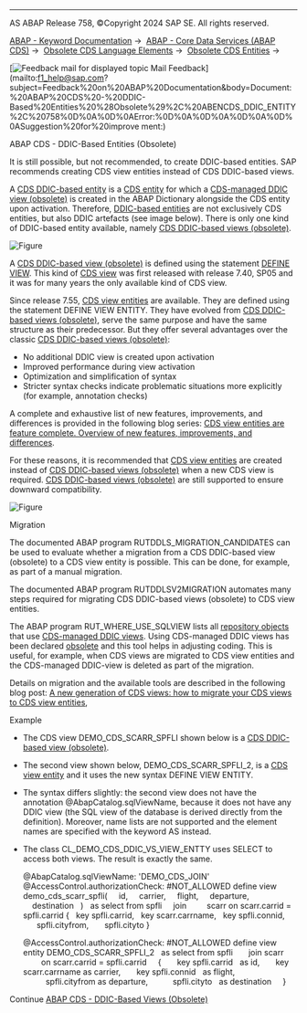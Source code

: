   

* * *

AS ABAP Release 758, ©Copyright 2024 SAP SE. All rights reserved.

[ABAP - Keyword Documentation](javascript:call_link\('abenabap.htm'\)) →  [ABAP - Core Data Services (ABAP CDS)](javascript:call_link\('abencds.htm'\)) →  [Obsolete CDS Language Elements](javascript:call_link\('abencds_obsolete.htm'\)) →  [Obsolete CDS Entities](javascript:call_link\('abencds_entities_obsolete.htm'\)) → 

 [![](Mail.gif?object=Mail.gif "Feedback mail for displayed topic") Mail Feedback](mailto:f1_help@sap.com?subject=Feedback%20on%20ABAP%20Documentation&body=Document:%20ABAP%20CDS%20-%20DDIC-Based%20Entities%20%28Obsolete%29%2C%20ABENCDS_DDIC_ENTITY%2C%20758%0D%0A%0D%0AError:%0D%0A%0D%0A%0D%0A%0D%0ASuggestion%20for%20improve
ment:)

ABAP CDS - DDIC-Based Entities (Obsolete)

It is still possible, but not recommended, to create DDIC-based entities. SAP recommends creating CDS view entities instead of CDS DDIC-based views.

A [CDS DDIC-based entity](javascript:call_link\('abencds_ddic_based_entity_glosry.htm'\) "Glossary Entry") is a [CDS entity](javascript:call_link\('abencds_entity_glosry.htm'\) "Glossary Entry") for which a [CDS-managed DDIC view (obsolete)](javascript:call_link\('abencds_mngdddic_view_glosry.htm'\) "Glossary Entry") is created in the ABAP Dictionary alongside the CDS entity upon activation. Therefore, [DDIC-based entities](javascript:call_link\('abencds_ddic_based_entity_glosry.htm'\) "Glossary Entry") are not exclusively CDS entities, but also DDIC artefacts (see image below). There is only one kind of DDIC-based entity available, namely [CDS DDIC-based views (obsolete)](javascript:call_link\('abencds_v1_view_glosry.htm'\) "Glossary Entry").

![Figure](abdoc_ddic_view_2.png)

A [CDS DDIC-based view (obsolete)](javascript:call_link\('abencds_v1_view_glosry.htm'\) "Glossary Entry") is defined using the statement [DEFINE VIEW](javascript:call_link\('abencds_define_view_v1.htm'\)). This kind of [CDS view](javascript:call_link\('abencds_view_glosry.htm'\) "Glossary Entry") was first released with release 7.40, SP05 and it was for many years the only available kind of CDS view.

Since release 7.55, [CDS view entities](javascript:call_link\('abencds_v2_view_glosry.htm'\) "Glossary Entry") are available. They are defined using the statement DEFINE VIEW ENTITY. They have evolved from [CDS DDIC-based views (obsolete)](javascript:call_link\('abencds_v1_view_glosry.htm'\) "Glossary Entry"), serve the same purpose and have the same structure as their predecessor. But they offer several advantages over the classic [CDS DDIC-based views (obsolete)](javascript:call_link\('abencds_v1_view_glosry.htm'\) "Glossary Entry"):

-   No additional DDIC view is created upon activation
-   Improved performance during view activation
-   Optimization and simplification of syntax
-   Stricter syntax checks indicate problematic situations more explicitly (for example, annotation checks)

A complete and exhaustive list of new features, improvements, and differences is provided in the following blog series: [CDS view entities are feature complete. Overview of new features, improvements, and differences](https://blogs.sap.com/2022/05/06/cds-view-entities-are-feature-complete.-overview-of-new-features-improvements-and-differences/).

For these reasons, it is recommended that [CDS view entities](javascript:call_link\('abencds_v2_view_glosry.htm'\) "Glossary Entry") are created instead of [CDS DDIC-based views (obsolete)](javascript:call_link\('abencds_v1_view_glosry.htm'\) "Glossary Entry") when a new CDS view is required. [CDS DDIC-based views (obsolete)](javascript:call_link\('abencds_v1_view_glosry.htm'\) "Glossary Entry") are still supported to ensure downward compatibility.

![Figure](abdoc_v1_v2.png)

Migration   

The documented ABAP program RUTDDLS\_MIGRATION\_CANDIDATES can be used to evaluate whether a migration from a CDS DDIC-based view (obsolete) to a CDS view entity is possible. This can be done, for example, as part of a manual migration.

The documented ABAP program RUTDDLSV2MIGRATION automates many steps required for migrating CDS DDIC-based views (obsolete) to CDS view entities.

The ABAP program RUT\_WHERE\_USE\_SQLVIEW lists all [repository objects](javascript:call_link\('abenrepository_object_glosry.htm'\) "Glossary Entry") that use [CDS-managed DDIC views](javascript:call_link\('abencds_mngdddic_view_glosry.htm'\) "Glossary Entry"). Using CDS-managed DDIC views has been declared [obsolete](javascript:call_link\('abencds_access_obsolete.htm'\)) and this tool helps in adjusting coding. This is useful, for example, when CDS views are migrated to CDS view entities and the CDS-managed DDIC-view is deleted as part of the migration.

Details on migration and the available tools are described in the following blog post: [A new generation of CDS views: how to migrate your CDS views to CDS view entities](https://blogs.sap.com/2021/10/16/a-new-generation-of-cds-views-how-to-migrate-your-cds-views-to-cds-view-entities/),

Example

-   The CDS view DEMO\_CDS\_SCARR\_SPFLI shown below is a [CDS DDIC-based view (obsolete)](javascript:call_link\('abencds_v1_view_glosry.htm'\) "Glossary Entry").
-   The second view shown below, DEMO\_CDS\_SCARR\_SPFLI\_2, is a [CDS view entity](javascript:call_link\('abencds_v2_view_glosry.htm'\) "Glossary Entry") and it uses the new syntax DEFINE VIEW ENTITY.
-   The syntax differs slightly: the second view does not have the annotation @AbapCatalog.sqlViewName, because it does not have any DDIC view (the SQL view of the database is derived directly from the definition). Moreover, name lists are not supported and the element names are specified with the keyword AS instead.
-   The class CL\_DEMO\_CDS\_DDIC\_VS\_VIEW\_ENTTY uses SELECT to access both views. The result is exactly the same.
    
    @AbapCatalog.sqlViewName: 'DEMO\_CDS\_JOIN'
    @AccessControl.authorizationCheck: #NOT\_ALLOWED
    define view demo\_cds\_scarr\_spfli(
        id,
        carrier,
        flight,
        departure,
        destination
      )
      as select from spfli
        join         scarr on scarr.carrid = spfli.carrid
    {
      key spfli.carrid,
      key scarr.carrname,
      key spfli.connid,
          spfli.cityfrom,
          spfli.cityto
    }
    
    @AccessControl.authorizationCheck: #NOT\_ALLOWED
    define view entity DEMO\_CDS\_SCARR\_SPFLI\_2
      as select from spfli
          join scarr
            on scarr.carrid = spfli.carrid
        {
          key spfli.carrid   as id,
          key scarr.carrname as carrier,
          key spfli.connid   as flight,
              spfli.cityfrom as departure,
              spfli.cityto   as destination
        }
    

Continue
[ABAP CDS - DDIC-Based Views (Obsolete)](javascript:call_link\('abencds_v1_views.htm'\))